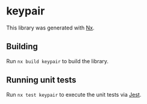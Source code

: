 # keypair

This library was generated with [Nx](https://nx.dev).

## Building

Run `nx build keypair` to build the library.

## Running unit tests

Run `nx test keypair` to execute the unit tests via [Jest](https://jestjs.io).

